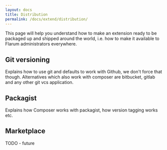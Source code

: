 ```yaml
---
layout: docs
title: Distribution
permalink: /docs/extend/distribution/
---
```

This page will help you understand how to make an extension ready to be packaged up and shipped around the world, i.e. how to make it available to Flarum administrators everywhere.

## Git versioning

Explains how to use git and defaults to work with Github, we don't force that though. Alternatives which also work with composer are bitbucket, gitlab and any other git vcs application.

## Packagist

Explains how Composer works with packagist, how version tagging works etc.

## Marketplace

TODO - future
